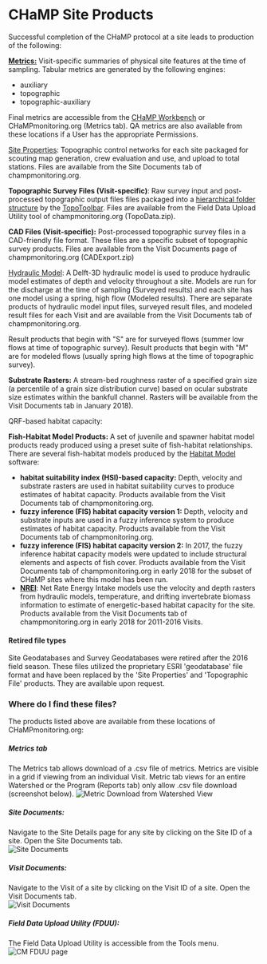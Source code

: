 # CHaMP Site Products

Successful completion of the CHaMP protocol at a site leads to production of the following:

**[Metrics:](https://github.com/SouthForkResearch/CHaMP_Metrics/wiki)**  Visit-specific summaries of physical site features at the time of sampling.  Tabular metrics are generated by the following engines:

* auxiliary
* topographic
* topographic-auxiliary   

Final metrics are accessible from the [CHaMP Workbench](workbench.northarrowresearch.org) or CHaMPmonitoring.org (Metrics tab). QA metrics are also available from these locations if a User has the appropriate Permissions.  

[Site Properties]([https://riverscapes.github.io/CHaMPAutomation/engines/SiteProps.html](https://www.google.com/url?q=https%3A%2F%2Friverscapes.github.io%2FCHaMPAutomation%2Fengines%2FSiteProps.html&sa=D&sntz=1&usg=AFQjCNE9b4jDBhEyhPn2Ym4g_CsFqOjHbg)):  Topographic control networks for each site packaged for scouting map generation, crew evaluation and use, and upload to total stations. Files are available from the Site Documents tab of champmonitoring.org.  

**Topographic Survey Files (Visit-specific)**: Raw survey input and post-processed topographic output files files packaged into a [hierarchical folder structure](http://champtools.northarrowresearch.com/9_technical_reference/project/) by the [TopoToolbar](champtools.northarrowresearch.com). Files are available from the Field Data Upload Utility tool of champmonitoring.org (TopoData.zip).  

**CAD Files (Visit-specific):**  Post-processed topographic survey files in a CAD-friendly file format. These files are a specific subset of topographic survey products. Files are available from the Visit Documents page of champmonitoring.org (CADExport.zip)  

[Hydraulic Model](https://github.com/SouthForkResearch/Hydraulic-Modeling/wiki): A Delft-3D hydraulic model is used to produce hydraulic model estimates of depth and velocity throughout a site.  Models are run for the discharge at the time of sampling (Surveyed results) and each site has one model using a spring, high flow (Modeled results).   There are separate products of hydraulic model input files, surveyed result files, and modeled result files for each Visit and are available from the Visit Documents tab of champmonitoring.org.   

Result products that begin with "S" are for surveyed flows (summer low flows at time of topographic survey).  Result products that begin with "M" are for modeled flows (usually spring high flows at the time of topographic survey).  

**Substrate Rasters:** A stream-bed roughness raster of a specified grain size (a percentile of a grain size distribution curve) based on ocular substrate size estimates within the bankfull channel.  Rasters will be available from the Visit Documents tab in January 2018).  

QRF-based habitat capacity: 

**Fish-Habitat Model Products:** A set of juvenile and spawner habitat model products ready produced using a preset suite of fish-habitat relationships.  There are several fish-habitat models produced by the [Habitat Model](habitat.northarrowresearch.com) software: 

* **habitat suitability index (HSI)-based capacity:** Depth, velocity and substrate rasters are used in habitat suitability curves to produce estimates of habitat capacity. Products available from the Visit Documents tab of champmonitoring.org.  
* **fuzzy inference (FIS) habitat capacity version 1:** Depth, velocity and substrate inputs are used in a fuzzy inference system to produce estimates of habitat capacity.  Products available from the Visit Documents tab of champmonitoring.org.  
* **fuzzy inference (FIS) habitat capacity version 2:** In 2017, the fuzzy inference habitat capacity models were updated to include structural elements and aspects of fish cover.  Products available from the Visit Documents tab of champmonitoring.org in early 2018 for the subset of CHaMP sites where this model has been run.  
* [**NREI**](http://isemp.org/projects/nrei/): Net Rate Energy Intake models use the velocity and depth rasters from hydraulic models, temperature, and drifting invertebrate biomass information to estimate of energetic-based habitat capacity for the site.  Products available from the Visit Documents tab of champmonitoring.org in early 2018 for 2011-2016 Visits.  

#### Retired file types

Site Geodatabases and Survey Geodatabases were retired after the 2016 field season.  These files utilized the proprietary ESRI 'geodatabase' file format and have been replaced by the 'Site Properties' and 'Topographic File' products. They are available upon request. 


### Where do I find these files?
The products listed above are available from these locations of CHaMPmonitoring.org: 
##### Metrics tab
The Metrics tab allows download of a .csv file of metrics. Metrics are visible in a grid if viewing from an individual Visit.  Metric tab views for an entire Watershed or the Program (Reports tab) only allow .csv file download (screenshot below).
![Metric Download from Watershed View](https://southforkresearch.github.io/CHaMP-Management/images/CM_MetricDownload.png)
##### Site Documents:  
Navigate to the Site Details page for any site by clicking on the Site ID of a site.  Open the Site Documents tab.  
![Site Documents](https://southforkresearch.github.io/CHaMP-Management/images/CM_SiteDocuments.png)
##### Visit Documents:
Navigate to the Visit of a site by clicking on the Visit ID of a site.  Open the Visit Documents tab.  
![Visit Documents](https://southforkresearch.github.io/CHaMP-Management/images/CM_VisitDocuments.png)
##### Field Data Upload Utility (FDUU):
The Field Data Upload Utility is accessible from the Tools menu. 
![CM FDUU page](https://southforkresearch.github.io/CHaMP-Management/images/CM_FDUU.png)

